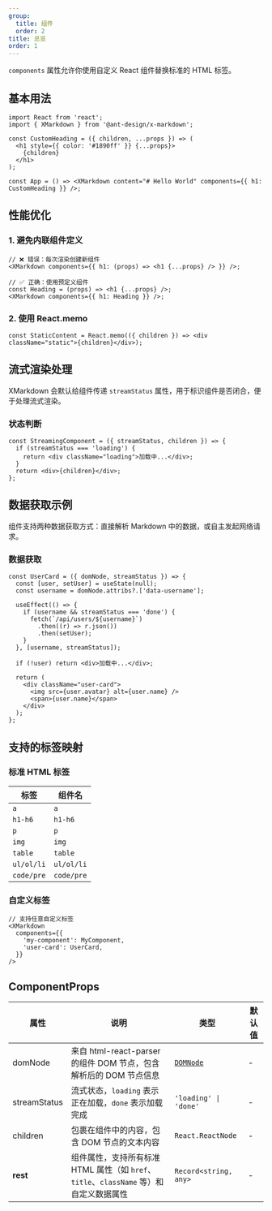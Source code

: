 ```yaml
---
group:
  title: 组件
  order: 2
title: 总览
order: 1
---
```


`components` 属性允许你使用自定义 React 组件替换标准的 HTML 标签。

## 基本用法

```tsx
import React from 'react';
import { XMarkdown } from '@ant-design/x-markdown';

const CustomHeading = ({ children, ...props }) => (
  <h1 style={{ color: '#1890ff' }} {...props}>
    {children}
  </h1>
);

const App = () => <XMarkdown content="# Hello World" components={{ h1: CustomHeading }} />;
```

## 性能优化

### 1. 避免内联组件定义

```tsx
// ❌ 错误：每次渲染创建新组件
<XMarkdown components={{ h1: (props) => <h1 {...props} /> }} />;

// ✅ 正确：使用预定义组件
const Heading = (props) => <h1 {...props} />;
<XMarkdown components={{ h1: Heading }} />;
```

### 2. 使用 React.memo

```tsx
const StaticContent = React.memo(({ children }) => <div className="static">{children}</div>);
```

## 流式渲染处理

XMarkdown 会默认给组件传递 `streamStatus` 属性，用于标识组件是否闭合，便于处理流式渲染。

### 状态判断

```tsx
const StreamingComponent = ({ streamStatus, children }) => {
  if (streamStatus === 'loading') {
    return <div className="loading">加载中...</div>;
  }
  return <div>{children}</div>;
};
```

## 数据获取示例

组件支持两种数据获取方式：直接解析 Markdown 中的数据，或自主发起网络请求。

### 数据获取

```tsx
const UserCard = ({ domNode, streamStatus }) => {
  const [user, setUser] = useState(null);
  const username = domNode.attribs?.['data-username'];

  useEffect(() => {
    if (username && streamStatus === 'done') {
      fetch(`/api/users/${username}`)
        .then((r) => r.json())
        .then(setUser);
    }
  }, [username, streamStatus]);

  if (!user) return <div>加载中...</div>;

  return (
    <div className="user-card">
      <img src={user.avatar} alt={user.name} />
      <span>{user.name}</span>
    </div>
  );
};
```

## 支持的标签映射

### 标准 HTML 标签

| 标签       | 组件名     |
| ---------- | ---------- |
| `a`        | `a`        |
| `h1-h6`    | `h1-h6`    |
| `p`        | `p`        |
| `img`      | `img`      |
| `table`    | `table`    |
| `ul/ol/li` | `ul/ol/li` |
| `code/pre` | `code/pre` |

### 自定义标签

```tsx
// 支持任意自定义标签
<XMarkdown
  components={{
    'my-component': MyComponent,
    'user-card': UserCard,
  }}
/>
```

## ComponentProps

| 属性 | 说明 | 类型 | 默认值 |
| --- | --- | --- | --- |
| domNode | 来自 html-react-parser 的组件 DOM 节点，包含解析后的 DOM 节点信息 | [`DOMNode`](https://github.com/remarkablemark/html-react-parser?tab=readme-ov-file#replace) | - |
| streamStatus | 流式状态，`loading` 表示正在加载，`done` 表示加载完成 | `'loading' \| 'done'` | - |
| children | 包裹在组件中的内容，包含 DOM 节点的文本内容 | `React.ReactNode` | - |
| **rest** | 组件属性，支持所有标准 HTML 属性（如 `href`、`title`、`className` 等）和自定义数据属性 | `Record<string, any>` | - |
